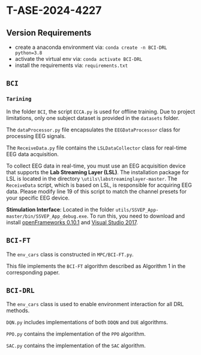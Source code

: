 # T-ASE-2024-4227
## Version Requirements

- create a anaconda environment via: `conda create -n BCI-DRL python=3.8`
- activate the virtual env via: `conda activate BCI-DRL`
- install the requirements via: `requirements.txt`

## `BCI`

### `Tarining `

In the folder `BCI`, the script `ECCA.py` is used for offline training. Due to project limitations, only one subject dataset is provided in the `datasets` folder.

The `dataProcessor.py` file encapsulates the `EEGDataProcessor` class for processing EEG signals.

The `ReceiveData.py` file contains the `LSLDataCollector` class for real-time EEG data acquisition.

To collect EEG data in real-time, you must use an EEG acquisition device that supports the **Lab Streaming Layer (LSL)**. The installation package for LSL is located in the directory `\utils\labstreaminglayer-master`. The `ReceiveData` script, which is based on LSL, is responsible for acquiring EEG data. Please modify line 19 of this script to match the channel presets for your specific EEG device.

**Stimulation Interface**: Located in the folder `utils/SSVEP_App-master/bin/SSVEP_App_debug.exe`. To run this, you need to download and install [openFrameworks 0.10.1](https://openframeworks.cc/) and [Visual Studio 2017](https://visualstudio.microsoft.com/). 

## `BCI-FT`

The `env_cars` class is constructed in `MPC/BCI-FT.py`.

This file implements the `BCI-FT` algorithm described as Algorithm 1 in the corresponding paper.

## `BCI-DRL`

The `env_cars` class is used to enable environment interaction for all DRL methods.

`DQN.py` includes implementations of both `DDQN` and `DUE` algorithms.

`PPO.py` contains the implementation of the `PPO` algorithm.

`SAC.py` contains the implementation of the `SAC` algorithm.
